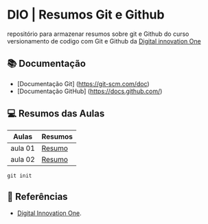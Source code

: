 
# DIO | Resumos Git e Github

repositório para armazenar resumos sobre git e Github do curso versionamento de codigo com Git e Github da [Digital innovation One](https://www.dio.me/)

## 📚 Documentação
- [Documentação Git] (https://git-scm.com/doc)
- [Documentação GitHub] (https://docs.github.com/)

## 💻 Resumos das Aulas

| Aulas | Resumos |
|-------|---------|
|aula 01 | [Resumo]() |
|aula 02 | [Resumo]() |


```
git init 
```

## 🔎 Referências 

- [Digital Innovation One]().